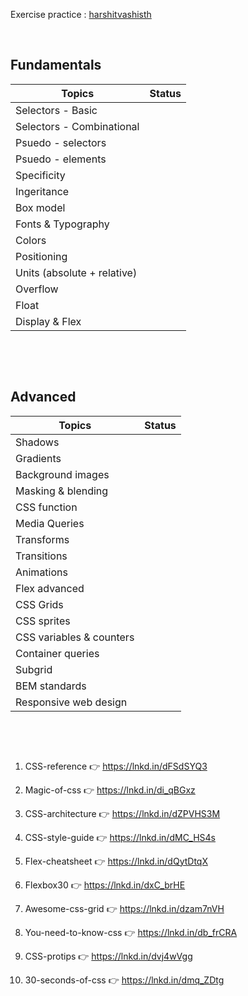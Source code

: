 Exercise practice : [harshitvashisth](https://www.youtube.com/watch?v=luAkR9VaLcw&list=PLwgFb6VsUj_mtXvKDupqdWB2JBiek8YPB)

&nbsp;

## Fundamentals

| Topics                      | Status |
| --------------------------- | ------ |
| Selectors - Basic           |        |
| Selectors - Combinational   |        |
| Psuedo - selectors          |        |
| Psuedo - elements           |        |
| Specificity                 |        |
| Ingeritance                 |        |
| Box model                   |        |
| Fonts & Typography          |        |
| Colors                      |        |
| Positioning                 |        |
| Units (absolute + relative) |        |
| Overflow                    |        |
| Float                       |        |
| Display & Flex              |        |

&nbsp;

&nbsp;

## Advanced

| Topics                   | Status |
| ------------------------ | ------ |
| Shadows                  |        |
| Gradients                |        |
| Background images        |        |
| Masking & blending       |        |
| CSS function             |        |
| Media Queries            |        |
| Transforms               |        |
| Transitions              |        |
| Animations               |        |
| Flex advanced            |        |
| CSS Grids                |        |
| CSS sprites              |        |
| CSS variables & counters |        |
| Container queries        |        |
| Subgrid                  |        |
| BEM standards            |        |
| Responsive web design    |        |

&nbsp;

&nbsp;

1. CSS-reference
   👉 https://lnkd.in/dFSdSYQ3

2. Magic-of-css
   👉 https://lnkd.in/di_qBGxz

3. CSS-architecture
   👉 https://lnkd.in/dZPVHS3M

4. CSS-style-guide
   👉 https://lnkd.in/dMC_HS4s

5. Flex-cheatsheet
   👉 https://lnkd.in/dQytDtqX

6. Flexbox30
   👉 https://lnkd.in/dxC_brHE

7. Awesome-css-grid
   👉 https://lnkd.in/dzam7nVH

8. You-need-to-know-css
   👉 https://lnkd.in/db_frCRA

9. CSS-protips
   👉 https://lnkd.in/dvj4wVgg

10. 30-seconds-of-css
    👉 https://lnkd.in/dmq_ZDtg
